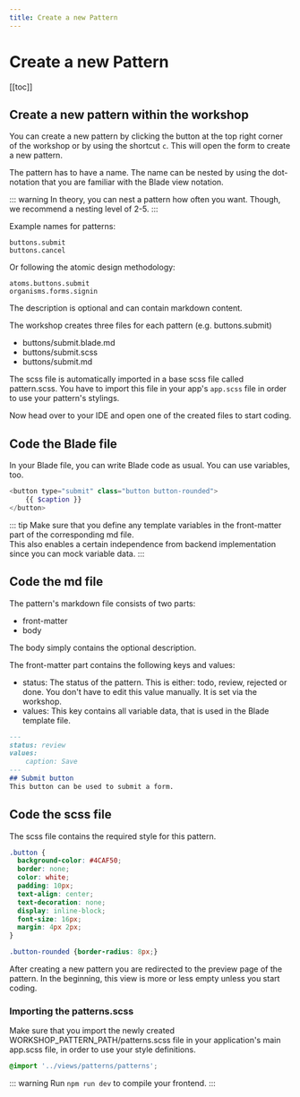 ```yaml
---
title: Create a new Pattern
---
```

# Create a new Pattern

[[toc]]

## Create a new pattern within the workshop
You can create a new pattern by clicking the button at the top right corner of the workshop or by using the shortcut 
`c`. This will open the form to create a new pattern.

The pattern has to have a name. The name can be nested by using the dot-notation that you are familiar with the Blade
view notation.

::: warning
In theory, you can nest a pattern how often you want. Though, we recommend a nesting level of 2-5.
:::

Example names for patterns:  
```
buttons.submit
buttons.cancel
```

Or following the atomic design methodology:
```
atoms.buttons.submit
organisms.forms.signin
```

The description is optional and can contain markdown content.

The workshop creates three files for each pattern (e.g. buttons.submit)
* buttons/submit.blade.md
* buttons/submit.scss
* buttons/submit.md

The scss file is automatically imported in a base scss file called pattern.scss. You have to import this file in your
app's `app.scss` file in order to use your pattern's stylings.

Now head over to your IDE and open one of the created files to start coding.

## Code the Blade file
In your Blade file, you can write Blade code as usual. You can use variables, too.
```php
<button type="submit" class="button button-rounded">
    {{ $caption }}
</button>
```

::: tip
Make sure that you define any template variables in the front-matter part of the corresponding md file.  
This also enables a certain independence from backend implementation since you can mock variable data.
:::

## Code the md file
The pattern's markdown file consists of two parts:
* front-matter
* body

The body simply contains the optional description.

The front-matter part contains the following keys and values:
* status: The status of the pattern. This is either: todo, review, rejected or done. You don't have to edit this value manually. It is set via the workshop.
* values: This key contains all variable data, that is used in the Blade template file.

```md
---
status: review
values:
    caption: Save
---
## Submit button
This button can be used to submit a form.
```

## Code the scss file
The scss file contains the required style for this pattern.

```scss
.button {
  background-color: #4CAF50;
  border: none;
  color: white;
  padding: 10px;
  text-align: center;
  text-decoration: none;
  display: inline-block;
  font-size: 16px;
  margin: 4px 2px;
}

.button-rounded {border-radius: 8px;}
```

After creating a new pattern you are redirected to the preview page of the pattern. In the beginning, this view is more or less empty unless you start coding.

### Importing the patterns.scss
Make sure that you import the newly created WORKSHOP_PATTERN_PATH/patterns.scss file in your application's main app.scss file, in order to use your style definitions.
```scss
@import '../views/patterns/patterns';
```

::: warning
Run `npm run dev` to compile your frontend.
:::